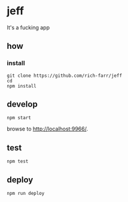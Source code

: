 
# jeff

It's a fucking app

## how

### install

```
git clone https://github.com/rich-farr/jeff
cd 
npm install
```

## develop

```
npm start
```

browse to <http://localhost:9966/>.

## test

```
npm test
```

## deploy

```
npm run deploy
```
